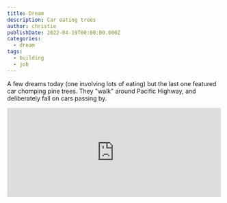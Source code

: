 ```yaml
---
title: Dream
description: Car eating trees
author: christie
publishDate: 2022-04-19T00:00:00.000Z
categories:
  - dream
tags:
  - building
  - job
---
```


A few dreams today (one involving lots of eating) but the last one featured car chomping pine trees. They "walk" around Pacific Highway, and deliberately fall on cars passing by.

<iframe src="https://www.facebook.com/plugins/post.php?href=https%3A%2F%2Fwww.facebook.com%2Fchris1.tham%2Fposts%2Fpfbid02xwy2KveSriQFb2HfAS5MeNud6wkgYwbi1wfFSDUuqAK6yvSo3UCGadsJPYaA4kmyl&show_text=true&width=500" width="500" height="208" style="border:none;overflow:hidden" scrolling="no" frameborder="0" allowfullscreen="true" allow="autoplay; clipboard-write; encrypted-media; picture-in-picture; web-share"></iframe>
